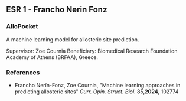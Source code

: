 ## ESR 1 - Francho Nerin Fonz
### AlloPocket
A machine learning model for allosteric site prediction.

Supervisor: Zoe Cournia
Beneficiary: Biomedical Research Foundation Academy of Athens (BRFAA), Greece.  

### References
- Francho Nerín-Fonz, Zoe Cournia, "Machine learning approaches in predicting allosteric sites" <I>Curr. Opin. Struct. Biol.</I> 85,<B>2024</B>, 102774
